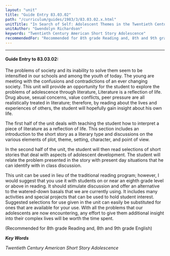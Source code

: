 ```yaml
---
layout: "unit"
title: "Guide Entry 83.03.02"
path: "/curriculum/guides/1983/3/83.03.02.x.html"
unitTitle: "In Search of Self: Adolescent Themes in the Twentieth Century Short Story"
unitAuthor: "Gwendolyn Richardson"
keywords: "Twentieth Century American Short Story Adolescence"
recommendedFor: "Recommended for 8th grade Reading and, 8th and 9th grade English"
---
```

<body>
<hr/>
<h4>
Guide Entry to 83.03.02:
</h4>
The problems of society and its inability to solve them seem to be intensified in our schools and among the youth of today.  The young are meeting with the confusions and contradictions of an ever changing society.  This unit will provide an opportunity for the student to explore the problems of adolescence through literature, Literature is a reflection of life.  Drug abuse, sexual concerns, value conflicts, peer pressure are all realistically treated in literature; therefore, by reading about the lives and experiences of others, the student will hopefully gain insight about his own life.
<p>
The first half of the unit deals with teaching the student how to interpret a piece of literature as a reflection of life.  This section includes an introduction to the short story as a literary type and discussions on the various elements of plot, theme, setting, character, and point of view.
</p>
<p>
In the second half of the unit, the student will then read selections of short stories that deal with aspects of adolescent development. The student will relate the problem presented in the story with present day situations that he can identify with in class discussion.
</p>
<p>
This unit can be used in lieu of the traditional reading program; however, I would suggest that you use it with students on or near an eighth grade level or above in reading.  It should stimulate discussion and offer an alternative to the watered-down basals that we are currently using.  It includes many activities and special projects that can be used to hold student interest.  Suggested selections for use given in the unit can easily be substituted for ones that are available for your use.  With all the problems that our adolescents are now encountering, any effort to give them additional insight into their complex lives will be worth the time spent.
</p>
<p>
(Recommended for 8th grade Reading and, 8th and 9th grade English)
</p>
<p>
<b>
<i>
Key Words
</i>
</b>
<br/>
</p>
<p>
<i>
Twentieth Century American Short Story Adolescence
</i>
</p>
</body>